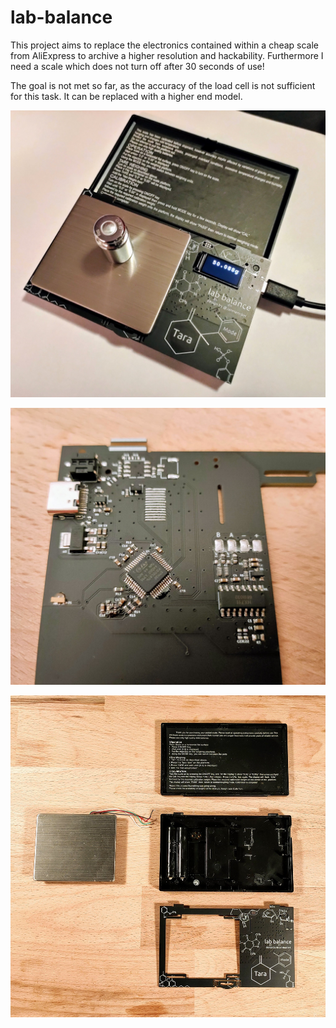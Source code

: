 # lab-balance

This project aims to replace the electronics contained within a cheap scale from AliExpress to archive a higher resolution and hackability. Furthermore I need a scale which does not turn off after 30 seconds of use!

The goal is not met so far, as the accuracy of the load cell is not sufficient for this task. It can be replaced with a higher end model.

![](images/1.jpeg)

![](images/2.jpeg)

![](images/3.jpeg)
